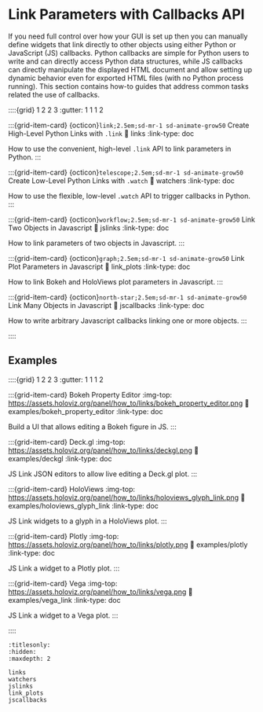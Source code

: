 # Link Parameters with Callbacks API

If you need full control over how your GUI is set up then you can manually define widgets that link directly to other objects using either Python or JavaScript (JS) callbacks. Python callbacks are simple for Python users to write and can directly access Python data structures, while JS callbacks can directly manipulate the displayed HTML document and allow setting up dynamic behavior even for exported HTML files (with no Python process running). This section contains how-to guides that address common tasks related the use of callbacks.

::::{grid} 1 2 2 3
:gutter: 1 1 1 2

:::{grid-item-card} {octicon}`link;2.5em;sd-mr-1 sd-animate-grow50` Create High-Level Python Links with `.link`
:link: links
:link-type: doc

How to use the convenient, high-level `.link` API to link parameters in Python.
:::

:::{grid-item-card} {octicon}`telescope;2.5em;sd-mr-1 sd-animate-grow50` Create Low-Level Python Links with `.watch`
:link: watchers
:link-type: doc

How to use the flexible, low-level `.watch` API to trigger callbacks in Python.
:::

:::{grid-item-card} {octicon}`workflow;2.5em;sd-mr-1 sd-animate-grow50` Link Two Objects in Javascript
:link: jslinks
:link-type: doc

How to link parameters of two objects in Javascript.
:::

:::{grid-item-card} {octicon}`graph;2.5em;sd-mr-1 sd-animate-grow50` Link Plot Parameters in Javascript
:link: link_plots
:link-type: doc

How to link Bokeh and HoloViews plot parameters in Javascript.
:::

:::{grid-item-card} {octicon}`north-star;2.5em;sd-mr-1 sd-animate-grow50` Link Many Objects in Javascript
:link: jscallbacks
:link-type: doc

How to write arbitrary Javascript callbacks linking one or more objects.
:::

::::

## Examples

::::{grid} 1 2 2 3
:gutter: 1 1 1 2

:::{grid-item-card} Bokeh Property Editor
:img-top: https://assets.holoviz.org/panel/how_to/links/bokeh_property_editor.png
:link: examples/bokeh_property_editor
:link-type: doc

Build a UI that allows editing a Bokeh figure in JS.
:::

:::{grid-item-card} Deck.gl
:img-top: https://assets.holoviz.org/panel/how_to/links/deckgl.png
:link: examples/deckgl
:link-type: doc

JS Link JSON editors to allow live editing a Deck.gl plot.
:::

:::{grid-item-card} HoloViews
:img-top: https://assets.holoviz.org/panel/how_to/links/holoviews_glyph_link.png
:link: examples/holoviews_glyph_link
:link-type: doc

JS Link widgets to a glyph in a HoloViews plot.
:::

:::{grid-item-card} Plotly
:img-top: https://assets.holoviz.org/panel/how_to/links/plotly.png
:link: examples/plotly
:link-type: doc

JS Link a widget to a Plotly plot.
:::

:::{grid-item-card} Vega
:img-top: https://assets.holoviz.org/panel/how_to/links/vega.png
:link: examples/vega_link
:link-type: doc

JS Link a widget to a Vega plot.
:::

::::



```{toctree}
:titlesonly:
:hidden:
:maxdepth: 2

links
watchers
jslinks
link_plots
jscallbacks
```
